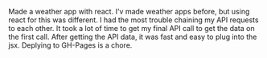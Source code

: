 Made a weather app with react. I'v made weather apps before, but using react for this was different. I had the most trouble chaining my API requests to each other. It took a lot of time to get my final API call to get the data on the first call. After getting the API data, it was fast and easy to plug into the jsx. Deplying to GH-Pages is a chore.
